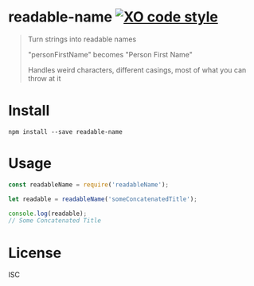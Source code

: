 # readable-name [![XO code style](https://img.shields.io/badge/code_style-XO-5ed9c7.svg)](https://github.com/sindresorhus/xo)

> Turn strings into readable names
>
> "personFirstName" becomes "Person First Name"
>
> Handles weird characters, different casings, most of what you can throw at it

# Install

	npm install --save readable-name

# Usage

```javascript
const readableName = require('readableName');

let readable = readableName('someConcatenatedTitle');

console.log(readable);
// Some Concatenated Title
```

# License

ISC
